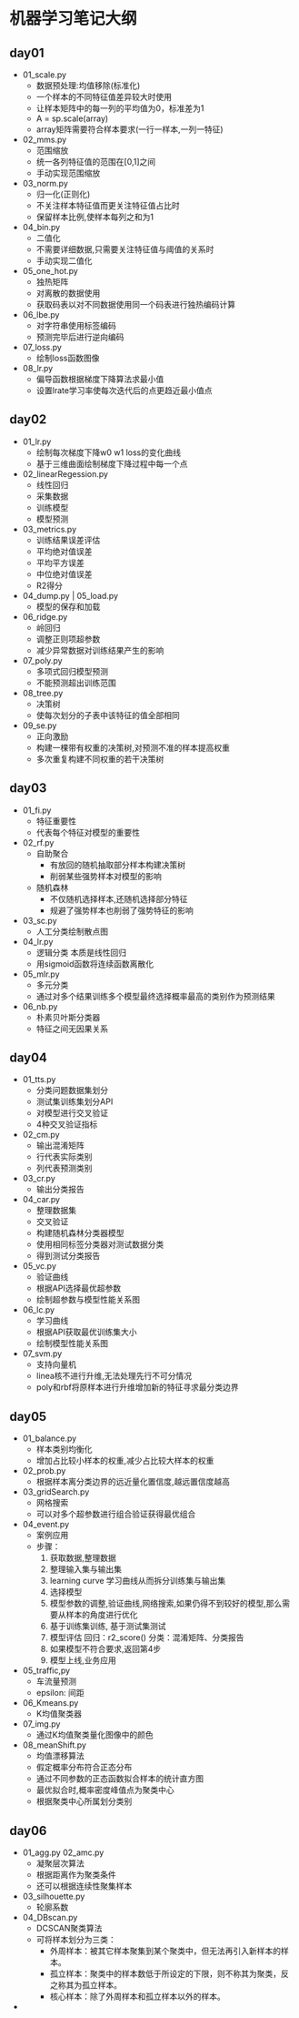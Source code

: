 # 机器学习笔记大纲
## day01
- 01_scale.py
  - 数据预处理:均值移除(标准化)
  - 一个样本的不同特征值差异较大时使用
  - 让样本矩阵中的每一列的平均值为0，标准差为1
  - A = sp.scale(array)
  - array矩阵需要符合样本要求(一行一样本,一列一特征)
- 02_mms.py
  - 范围缩放
  - 统一各列特征值的范围在[0,1]之间
  - 手动实现范围缩放
- 03_norm.py
  - 归一化(正则化)
  - 不关注样本特征值而更关注特征值占比时
  - 保留样本比例,使样本每列之和为1
- 04_bin.py
  - 二值化
  - 不需要详细数据,只需要关注特征值与阈值的关系时
  - 手动实现二值化
- 05_one_hot.py
  - 独热矩阵
  - 对离散的数据使用
  - 获取码表以对不同数据使用同一个码表进行独热编码计算
- 06_lbe.py
  - 对字符串使用标签编码
  - 预测完毕后进行逆向编码
- 07_loss.py
  - 绘制loss函数图像
- 08_lr.py
  - 偏导函数根据梯度下降算法求最小值
  - 设置lrate学习率使每次迭代后的点更趋近最小值点
## day02 
- 01_lr.py
  - 绘制每次梯度下降w0 w1 loss的变化曲线
  - 基于三维曲面绘制梯度下降过程中每一个点
- 02_linearRegession.py
  - 线性回归
  - 采集数据
  - 训练模型
  - 模型预测
- 03_metrics.py
  - 训练结果误差评估
  - 平均绝对值误差
  - 平均平方误差
  - 中位绝对值误差
  - R2得分
- 04_dump.py | 05_load.py
  - 模型的保存和加载
- 06_ridge.py
  - 岭回归
  - 调整正则项超参数
  - 减少异常数据对训练结果产生的影响
- 07_poly.py
  - 多项式回归模型预测
  - 不能预测超出训练范围
- 08_tree.py
  - 决策树
  - 使每次划分的子表中该特征的值全部相同
- 09_se.py
  - 正向激励
  - 构建一棵带有权重的决策树,对预测不准的样本提高权重
  - 多次重复构建不同权重的若干决策树
## day03
- 01_fi.py
  - 特征重要性
  - 代表每个特征对模型的重要性
- 02_rf.py
  - 自助聚合
      - 有放回的随机抽取部分样本构建决策树
      - 削弱某些强势样本对模型的影响
  - 随机森林
      - 不仅随机选择样本,还随机选择部分特征
      - 规避了强势样本也削弱了强势特征的影响
- 03_sc.py
  - 人工分类绘制散点图
- 04_lr.py
  - 逻辑分类 本质是线性回归
  - 用sigmoid函数将连续函数离散化
- 05_mlr.py
  - 多元分类
  - 通过对多个结果训练多个模型最终选择概率最高的类别作为预测结果
- 06_nb.py
  - 朴素贝叶斯分类器
  - 特征之间无因果关系
## day04
- 01_tts.py
  - 分类问题数据集划分
  - 测试集训练集划分API
  - 对模型进行交叉验证
  - 4种交叉验证指标
- 02_cm.py
  - 输出混淆矩阵
  - 行代表实际类别
  - 列代表预测类别
- 03_cr.py
  - 输出分类报告
- 04_car.py
  - 整理数据集
  - 交叉验证
  - 构建随机森林分类器模型
  - 使用相同标签分类器对测试数据分类
  - 得到测试分类报告
- 05_vc.py
  - 验证曲线
  - 根据API选择最优超参数
  - 绘制超参数与模型性能关系图
- 06_lc.py
  - 学习曲线
  - 根据API获取最优训练集大小
  - 绘制模型性能关系图
- 07_svm.py
  - 支持向量机
  - linea核不进行升维,无法处理先行不可分情况
  - poly和rbf将原样本进行升维增加新的特征寻求最分类边界
## day05
- 01_balance.py
  - 样本类别均衡化
  - 增加占比较小样本的权重,减少占比较大样本的权重
- 02_prob.py
  - 根据样本离分类边界的远近量化置信度,越远置信度越高
- 03_gridSearch.py
  - 网格搜索
  - 可以对多个超参数进行组合验证获得最优组合
- 04_event.py
  - 案例应用
  - 步骤：
    1. 获取数据,整理数据
    2. 整理输入集与输出集
    3. learning curve 学习曲线从而拆分训练集与输出集
    4. 选择模型
    5. 模型参数的调整,验证曲线,网络搜索,如果仍得不到较好的模型,那么需要从样本的角度进行优化
    6. 基于训练集训练, 基于测试集测试
    7. 模型评估 回归：r2_score() 分类：混淆矩阵、分类报告
    8. 如果模型不符合要求,返回第4步
    9. 模型上线,业务应用
- 05_traffic,py
  - 车流量预测
  - epsilon: 间距
- 06_Kmeans.py
  - K均值聚类器
- 07_img.py
  - 通过K均值聚类量化图像中的颜色
- 08_meanShift.py
  - 均值漂移算法
  - 假定概率分布符合正态分布
  - 通过不同参数的正态函数拟合样本的统计直方图
  - 最优拟合时,概率密度峰值点为聚类中心
  - 根据聚类中心所属划分类别
## day06
- 01_agg.py  02_amc.py
  - 凝聚层次算法
  - 根据距离作为聚类条件
  - 还可以根据连续性聚集样本
- 03_silhouette.py
  - 轮廓系数
- 04_DBscan.py
  - DCSCAN聚类算法
  - 可将样本划分为三类：
    - 外周样本：被其它样本聚集到某个聚类中，但无法再引入新样本的样本。
    - 孤立样本：聚类中的样本数低于所设定的下限，则不称其为聚类，反之称其为孤立样本。
    - 核心样本：除了外周样本和孤立样本以外的样本。
- 
